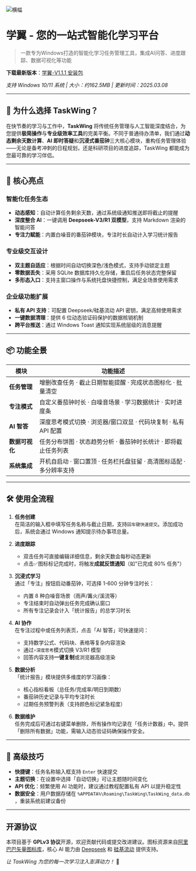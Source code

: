 ![横幅](https://cdn.luogu.com.cn/upload/image_hosting/cs0gr76j.png)

# 学翼 - 您的一站式智能化学习平台

> 一款专为Windows打造的智能化学习任务管理工具，集成AI问答、进度跟踪、数据可视化等功能

**下载最新版本**：[学翼-V1.1.1 安装包](https://github.com/TiantianYZJ/TaskWing/releases/download/V1.1.1/TaskWing-V1.1.1_Setup.exe)  

*支持 Windows 10/11 系统 | 大小：约162.5MB | 更新时间：2025.03.08*

---

## 🌟 为什么选择 TaskWing？

在快节奏的学习与工作中，**TaskWing** 将传统任务管理与人工智能深度结合，为您提供**极简操作**与**专业级效率工具**的完美平衡。不同于普通待办清单，我们通过**动态剩余天数计算**、**AI 即时答疑**和**沉浸式番茄钟**三大核心模块，重构任务管理体验——无论是备考冲刺的日程规划，还是科研项目的进度追踪，TaskWing 都能成为您最可靠的学习伴侣。

---

## 🚀 核心亮点

### 智能化任务生态
- **动态感知**：自动计算任务剩余天数，通过系统级通知推送即将截止的提醒  
- **深度整合 AI**：一键调用 **Deepseek-V3/R1 双模型**，支持 Markdown 渲染的智能问答  
- **专注力赋能**：内置白噪音的番茄钟模块，专注时长自动计入学习统计报告  

### 专业级交互设计
- **双主题自适应**：根据时间自动切换深色/浅色模式，支持手动锁定主题  
- **零数据丢失**：采用 SQLite 数据库持久化存储，重启后任务状态完整保留  
- **多形态入口**：支持主窗口操作与系统托盘快捷控制，满足全场景使用需求  

### 企业级功能扩展
- **私有 API 支持**：可配置 Deepseek/硅基流动 API 密钥，满足高频使用需求  
- **一键数据清理**：提供 6 位动态验证码保护的数据核销机制  
- **跨平台推送**：通过 Windows Toast 通知实现系统层级的消息提醒  

---

## 📦 功能全景

| 模块          | 功能描述                                                                 |
|---------------|--------------------------------------------------------------------------|
| **任务管理**  | 增删改查任务 · 截止日期智能提醒 · 完成状态图标化 · 批量清空              |
| **专注模式**  | 自定义番茄钟时长 · 白噪音场景 · 学习数据统计 · 实时进度条                |
| **AI 智答**   | 深度思考模式切换 · 浏览器/窗口双显 · 代码块复制 · 私有 API 配置          |
| **数据可视化**| 任务分布饼图 · 状态趋势分析 · 番茄钟时长统计 · 即将截止任务列表          |
| **系统集成**  | 开机自启动 · 窗口置顶 · 任务栏托盘驻留 · 高清图标适配 · 多分辨率支持     |

---

## 🛠️ 使用全流程

1. **任务创建**  
   在简洁的输入框中填写任务名称与截止日期，支持`回车键快速提交`。添加成功后，系统会通过 Windows 通知提示待办事项总量。

2. **进度跟踪**  
   - 双击任务可直接编辑详细信息，剩余天数会每秒动态更新  
   - 点击✅图标标记完成时，将触发**成就反馈通知**（如"已完成 80% 任务"）  

3. **沉浸式学习**  
   通过「专注」按钮启动番茄钟，可选择 1-600 分钟专注时长：  
   - 内置 8 种白噪音场景（雨声/篝火/溪流等）  
   - 专注结束时自动弹出任务完成确认窗口  
   - 所有专注记录会计入「统计报告」的总学习时长  

4. **AI 协作**  
   在专注过程中或任务列表页，点击「AI 智答」可快速提问：  
   - 支持数学公式、代码块、表格等复杂内容渲染  
   - 通过`⚡深度思考`模式切换 V3/R1 模型  
   - 回答内容支持**一键复制**或浏览器高级渲染  

5. **数据分析**  
   「统计报告」模块提供多维度的学习画像：  
   - 核心指标看板（总任务/完成率/明日到期数）  
   - 番茄钟历史记录与平均专注时长  
   - 过期任务预警列表（支持颜色标记紧急程度）  

6. **数据维护**  
   任务完成后可通过右键菜单删除，所有操作均记录在「任务计数器」中。提供「删除所有数据」功能，需输入动态验证码确保操作安全。

---

## 📌 高级技巧

- **快捷键**：任务名称输入框支持 `Enter` 快速提交  
- **主题切换**：在设置中选择「自动切换」可让主题随时间变化  
- **API 优化**：频繁使用 AI 功能时，建议通过教程配置私有 API 以提升稳定性  
- **数据安全**：用户数据存储在 `%APPDATA%\Roaming\TaskWing\TaskWing_data.db` ，重装系统前建议备份  

---

## 开源协议
本项目基于 **GPLv3 协议**开源，欢迎贡献代码或提交改进建议。图标资源来自[阿里巴巴矢量图标库](https://www.iconfont.cn/collections/detail?cid=50153)，核心 AI 能力由 [Deepseek](https://www.deepseek.com/) 和 [硅基流动](https://www.siliconflow.com/zh/home) 提供支持。

*让 TaskWing 为您的每一次学习注入澎湃动力！* 🚀